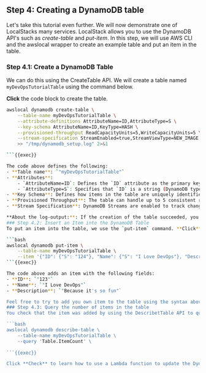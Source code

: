 ## Step 4: Creating a DynamoDB table

Let's take this tutorial even further. We will now demonstrate one of LocalStacks many services. LocalStack allows you to use the DynamoDB API's such as *create-table* and *put-item*. In this step, we will use AWS CLI and the awslocal wrapper to create an example table and put an item in the table.

### Step 4.1: Create a DynamoDB Table
We can do this using the CreateTable API. We will create a table named `myDevOpsTutorialTable` using the command below.

**Click** the code block to create the table.

```bash
awslocal dynamodb create-table \
    --table-name myDevOpsTutorialTable \
    --attribute-definitions AttributeName=ID,AttributeType=S \
    --key-schema AttributeName=ID,KeyType=HASH \
    --provisioned-throughput ReadCapacityUnits=5,WriteCapacityUnits=5 \
    --stream-specification StreamEnabled=true,StreamViewType=NEW_IMAGE \
    >> "/tmp/dynamodb_setup.log" 2>&1

```{{exec}}

The code above defines the following:
- **Table name**: `"myDevOpsTutorialTable"`
- **Attributes**: 
    - `AttributeName=ID`: Defines the `ID` attribute as the primary key.
    - `AttributeType=S`: Specifies that `ID` is a string (DynamoDB types include `S` for string, `N` for number, and `B` for binary).
- **Key Schema**: Defines how items in the table are uniquely identified.
- **Provisioned Throughput**: The table can handle up to 5 consistent reads and writes per second.
- **Stream Specification**: DynamoDB Streams are enabled to track changes such as inserts, updates, and deletes.

**About the log-output:**: If the creation of the table succeeded, you should see ```AWS dynamodb.CreateTable => 200```.  
### Step 4.2: Insert an Item into the DynamoDB Table
To put an item into the table, we use the `put-item` command. **Click** the code block below to add an item to the table.

```bash
awslocal dynamodb put-item \
    --table-name myDevOpsTutorialTable \
    --item '{"ID": {"S": "124"}, "Name": {"S": "I Love DevOps"}, "Description": {"S": "Because it's so fun"}}' >> "/tmp/dynamodb_setup.log"
```{{exec}}

The code above adds an item with the following fields:
- **ID**: `"123"`
- **Name**: `"I Love DevOps"`
- **Description**: `"Because it's so fun"`

Feel free to try to add you own item to the table using the syntax above. 
### Step 4.3: Query the number of items in the table
You check that the item was added by using the DescribetTable API to query the number of items in the table by running this code:

```bash
awslocal dynamodb describe-table \
    --table-name myDevOpsTutorialTable \
    --query 'Table.ItemCount' \
 
```{{exec}}

Click **Check** to learn how to use a Lambda function to update the DynamoDB table.